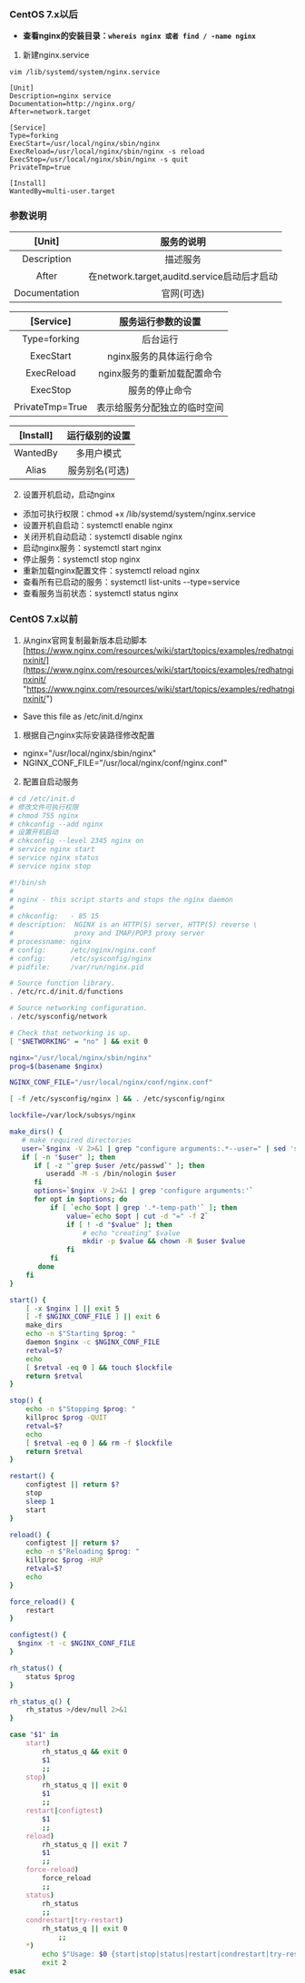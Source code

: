 ### **CentOS 7.x以后**
- **查看nginx的安装目录：`whereis nginx 或者 find / -name nginx`**
1. 新建nginx.service

`vim /lib/systemd/system/nginx.service`
```
[Unit]
Description=nginx service
Documentation=http://nginx.org/
After=network.target

[Service]
Type=forking
ExecStart=/usr/local/nginx/sbin/nginx
ExecReload=/usr/local/nginx/sbin/nginx -s reload
ExecStop=/usr/local/nginx/sbin/nginx -s quit
PrivateTmp=true

[Install]
WantedBy=multi-user.target
```
### 参数说明
|[Unit]|服务的说明|
| :---------: | :---------: |
|Description|描述服务|
|After|在network.target,auditd.service启动后才启动|
|Documentation|官网(可选)|

|[Service]|服务运行参数的设置|
| :---------: | :---------: |
|Type=forking|后台运行|
|ExecStart|nginx服务的具体运行命令|
|ExecReload|nginx服务的重新加载配置命令|
|ExecStop|服务的停止命令|
|PrivateTmp=True|表示给服务分配独立的临时空间|

|[Install]|运行级别的设置|
| :---------: | :---------: |
|WantedBy|多用户模式|
|Alias|服务别名(可选)|

2. 设置开机启动，启动nginx
- 添加可执行权限：chmod +x /lib/systemd/system/nginx.service
- 设置开机自启动：systemctl enable nginx
- 关闭开机自动启动：systemctl disable nginx
- 启动nginx服务：systemctl start nginx
- 停止服务：systemctl stop nginx
- 重新加载nginx配置文件：systemctl reload nginx
- 查看所有已启动的服务：systemctl list-units --type=service
- 查看服务当前状态：systemctl status nginx

### **CentOS 7.x以前**
1. 从nginx官网复制最新版本启动脚本[https://www.nginx.com/resources/wiki/start/topics/examples/redhatnginxinit/](https://www.nginx.com/resources/wiki/start/topics/examples/redhatnginxinit/ "https://www.nginx.com/resources/wiki/start/topics/examples/redhatnginxinit/") 
- Save this file as /etc/init.d/nginx
1. 根据自己nginx实际安装路径修改配置
- nginx="/usr/local/nginx/sbin/nginx"
- NGINX_CONF_FILE="/usr/local/nginx/conf/nginx.conf"
2. 配置自启动服务
```sh
# cd /etc/init.d
# 修改文件可执行权限
# chmod 755 nginx
# chkconfig --add nginx
# 设置开机启动
# chkconfig --level 2345 nginx on
# service nginx start
# service nginx status
# service nginx stop
```
```sh
#!/bin/sh
#
# nginx - this script starts and stops the nginx daemon
#
# chkconfig:   - 85 15
# description:  NGINX is an HTTP(S) server, HTTP(S) reverse \
#               proxy and IMAP/POP3 proxy server
# processname: nginx
# config:      /etc/nginx/nginx.conf
# config:      /etc/sysconfig/nginx
# pidfile:     /var/run/nginx.pid

# Source function library.
. /etc/rc.d/init.d/functions

# Source networking configuration.
. /etc/sysconfig/network

# Check that networking is up.
[ "$NETWORKING" = "no" ] && exit 0

nginx="/usr/local/nginx/sbin/nginx"
prog=$(basename $nginx)

NGINX_CONF_FILE="/usr/local/nginx/conf/nginx.conf"

[ -f /etc/sysconfig/nginx ] && . /etc/sysconfig/nginx

lockfile=/var/lock/subsys/nginx

make_dirs() {
   # make required directories
   user=`$nginx -V 2>&1 | grep "configure arguments:.*--user=" | sed 's/[^*]*--user=\([^ ]*\).*/\1/g' -`
   if [ -n "$user" ]; then
      if [ -z "`grep $user /etc/passwd`" ]; then
         useradd -M -s /bin/nologin $user
      fi
      options=`$nginx -V 2>&1 | grep 'configure arguments:'`
      for opt in $options; do
          if [ `echo $opt | grep '.*-temp-path'` ]; then
              value=`echo $opt | cut -d "=" -f 2`
              if [ ! -d "$value" ]; then
                  # echo "creating" $value
                  mkdir -p $value && chown -R $user $value
              fi
          fi
       done
    fi
}

start() {
    [ -x $nginx ] || exit 5
    [ -f $NGINX_CONF_FILE ] || exit 6
    make_dirs
    echo -n $"Starting $prog: "
    daemon $nginx -c $NGINX_CONF_FILE
    retval=$?
    echo
    [ $retval -eq 0 ] && touch $lockfile
    return $retval
}

stop() {
    echo -n $"Stopping $prog: "
    killproc $prog -QUIT
    retval=$?
    echo
    [ $retval -eq 0 ] && rm -f $lockfile
    return $retval
}

restart() {
    configtest || return $?
    stop
    sleep 1
    start
}

reload() {
    configtest || return $?
    echo -n $"Reloading $prog: "
    killproc $prog -HUP
    retval=$?
    echo
}

force_reload() {
    restart
}

configtest() {
  $nginx -t -c $NGINX_CONF_FILE
}

rh_status() {
    status $prog
}

rh_status_q() {
    rh_status >/dev/null 2>&1
}

case "$1" in
    start)
        rh_status_q && exit 0
        $1
        ;;
    stop)
        rh_status_q || exit 0
        $1
        ;;
    restart|configtest)
        $1
        ;;
    reload)
        rh_status_q || exit 7
        $1
        ;;
    force-reload)
        force_reload
        ;;
    status)
        rh_status
        ;;
    condrestart|try-restart)
        rh_status_q || exit 0
            ;;
    *)
        echo $"Usage: $0 {start|stop|status|restart|condrestart|try-restart|reload|force-reload|configtest}"
        exit 2
esac
```